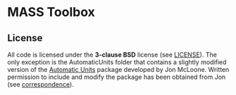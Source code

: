 # MASS Toolbox



## License

All code is licensed under the **3-clause BSD** license (see [LICENSE](LICENSE.txt)). The only exception is the AutomaticUnits folder that contains a slightly modified version of the [Automatic Units](http://http://library.wolfram.com/infocenter/MathSource/7655/) package developed by Jon McLoone. Written permission to include and modify the package has been obtained from Jon (see [correspondence](AutomaticUnits/LICENSE.txt)).